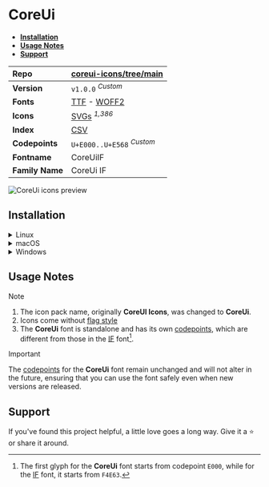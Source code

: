 # CoreUi

- [**Installation**](#installation)
- [**Usage Notes**](#usage-notes)
- [**Support**](#support)

| Repo            | [coreui-icons/tree/main](https://github.com/coreui/coreui-icons)                                                                                                            |
| :-------------- | :-------------------------------------------------------------------------------------------------------------------------------------------------------------------------- |
| **Version**     | `v1.0.0` <sup>_Custom_</sup>                                                                                                                                                |
| **Fonts**       | [TTF](https://raw.githubusercontent.com/iconicFonts/if/main/fonts/TTF/CoreUi.ttf) - [WOFF2](https://raw.githubusercontent.com/iconicFonts/if/main/fonts/WOFF2/CoreUi.woff2) |
| **Icons**       | [SVGs](https://github.com/iconicFonts/if/tree/main/packs/CoreUi/svgs) <sup>_1,386_</sup>                                                                                    |
| **Index**       | [CSV](https://github.com/iconicFonts/if/blob/main/indices/CoreUi.csv)                                                                                                       |
| **Codepoints**  | `U+E000..U+E568` <sup>_Custom_</sup>                                                                                                                                        |
| **Fontname**    | CoreUiIF                                                                                                                                                                    |
| **Family Name** | CoreUi IF                                                                                                                                                                   |

<picture>
  <source media="(prefers-color-scheme: dark)" srcset="https://raw.githubusercontent.com/iconicFonts/if/main/imgs/CoreUi_dark.png">
  <img alt="CoreUi icons preview" src="https://raw.githubusercontent.com/iconicFonts/if/main/imgs/CoreUi_light.png">
</picture>

## Installation

<details>

<summary>Linux</summary>

```sh
curl -o ~/.local/share/fonts/CoreUi.ttf https://raw.githubusercontent.com/iconicFonts/if/main/fonts/TTF/CoreUi.ttf
```

Refresh font cache:

```sh
fc-cache -f ~/.local/share/fonts
```

</details>

<details>

<summary>macOS</summary>

```sh
curl -o ~/Library/Fonts/CoreUi.ttf https://raw.githubusercontent.com/iconicFonts/if/main/fonts/TTF/CoreUi.ttf
```

</details>

<details>

<summary>Windows</summary>

```sh
curl -o C:\Windows\Fonts\CoreUi.ttf https://raw.githubusercontent.com/iconicFonts/if/main/fonts/TTF/CoreUi.ttf
```

</details>

## Usage Notes

> [!NOTE]
>
> 1. The icon pack name, originally **CoreUI Icons**, was changed to **CoreUi**.
> 2. Icons come without [flag style](https://github.com/coreui/coreui-icons/tree/main/svg/flag)
> 3. The **CoreUi** font is standalone and has its own [codepoints](https://github.com/iconicFonts/if/blob/main/indices/CoreUi.csv), which are different from those in the [IF](https://github.com/iconicFonts/if/blob/main/indices/if.csv) font[^1].

> [!IMPORTANT]
> The [codepoints](https://github.com/iconicFonts/if/blob/main/indices/CoreUi.csv) for the **CoreUi** font remain unchanged and will not alter in the future, ensuring that you can use the font safely even when new versions are released.

## Support

If you've found this project helpful, a little love goes a long way. Give it a :star: or share it around.

[^1]: The first glyph for the **CoreUi** font starts from codepoint `E000`, while for the [IF](https://github.com/iconicFonts/if/blob/main/indices/if.csv) font, it starts from `F4E63`.
